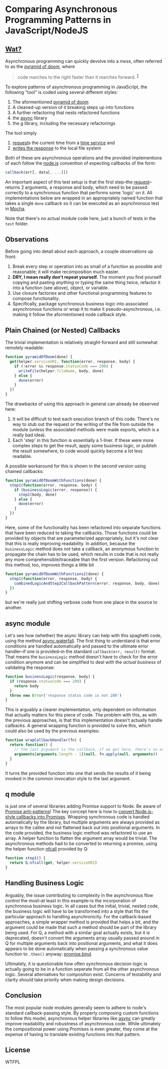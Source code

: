 Comparing Asynchronous Programming Patterns in JavaScript/NodeJS
================================================================

[Wat?]
------

Asynchronous programming can quickly devolve into a *mess*, often referred to as the [pyramid of doom], where

> code marches to the right faster than it marches forward.
<sup>[1]</sup>

To explore patterns of asynchronous programming in JavaScript, the following "tool" is coded using several different styles:

 1. The aformentioned [pyramid of doom]
 2. A cleaned-up version of it breaking steps up into functions
 3. A further refactoring that nests refactored functions
 4. the [async] library
 5. the [q] library, including the necessary refactorings

The tool simply

 1. [request]s the current time from a [time service] and
 2. [writes the response] to the local file system

Both of these are asynchronous operations and the provided implementions of each follow the [node.js] convention of expecting callbacks of the form:

```JavaScript
callback(err[, data[, ...]])
```

An important aspect of this test setup is that the first step–the [request]–returns 2 arguments, a response and body, which need to be passed correctly to a synchronous function that performs some 'logic' on it. All implementations below are wrapped in an appropriately named function that takes a single `done` callback so it can be executed as an asynchronous test in [Mocha].

Note that there's no actual module code here, just a bunch of tests in the `test` folder.

Observations
------------

Before going into detail about each approach, a couple observations up front:

 1. Break every step or operation into as small of a function as possible and reasonable; it will make recomposition much easier.
 2. **DRY, I mean really don't repeat yourself.** The moment you find yourself copying and pasting *anything* or typing the same thing twice, refactor it into a function (see above), object, or variable.
 3. Use closure factories and other functional programming features to compose functionality.
 4. Specifically, package synchronous business logic into associated asynchronous functions or wrap it to make it pseudo-asynchronous, i.e. making it follow the aformentioned node callback style.

Plain Chained (or Nested) Callbacks
-----------------------------------

The trivial implementation is relatively straight-forward and still somewhat remotely readable:

```JavaScript
function pyramidOfDoom(done) {
  get(helper.serviceURI, function(error, response, body) {
    if (!error && response.statusCode === 200) {
      writeFile(helper.fileName, body, done)
    } else {
      done(error)
    }  
  })
}
```
The drawbacks of using this approach in general can already be observed here:

 1. It will be difficult to test each execution branch of this code. There's no way to stub out the request or the writing of the file from outside the module (unless the associated methods were made exports, which is a really bad idea).
 2. Each 'step' in this function is essentially a 1-liner. If these were more complex steps to get the result, apply some business logic, or publish the result somewhere, to code would quickly become a lot less readable. 

 A possible workaround for this is shown in the second version using chained callbacks:

```JavaScript
function pyramidOfDoomWithFunctions(done) {
  step1(function(error, response, body) {
    if (businessLogic(error, response)) {
      step2(body, done)
    } else {
      done(error)
    }  
  })
}
```

Here, some of the functionality has been refactored into separate functions that have been reduced to taking the callbacks. Those functions could be provided by objects that are parameterized appropriately, but it's not clear that this is really improving readability. In addition, because the `businessLogic` method does not take a callback, an anonymous function to propagate the chain has to be used, which results in code that is not really any more comprehensible/traceable than the first version. Refactoring out this method, too, improves things a little bit

```JavaScript
function pyramidOfDoomWithFunctions2(done) {
  step1(function(error, response, body) {
    combinedLogicAndStep2CallbackPattern(error, response, body, done)  
  })
}
```

but we're really just shifting verbose code from one place in the source to another.

async module
------------

Let's see how (whether) the async library can help with this spaghetti code, using the method [async.waterfall]. The first thing to understand is that error conditions are handled automatically and passed to the ultimate error handler–if one is provided–in the standard `callback(err, result)` format. That means the `businessLogic` method doesn't have to check for the error condition anymore and can be simplified to deal with the *actual business* of validating the response:

```JavaScript
function businessLogic(response, body) {
  if (response.statusCode === 200) {
    return body
  }
  throw new Error('response status code is not 200')  
}
```

This is arguably a clearer implementation, only dependent on information that actually matters for this piece of code. The problem with this, as with the previous approaches, is that this implementation doesn't actually handle callbacks. A general wrapping function is provided to solve this, which could also be used by the previous examples:

```JavaScript
function wrapCallbackHandler(fn) {
  return function() {
    // the last argument is the callback, if we get here, there's no error
    arguments[arguments.length - 1](null, fn.apply(null, arguments))
  }
}
```

It turns the provided function into one that sends the results of it being invoked in the common invocation style to the last argument.

q module
--------

is just one of several libraries adding Promise support to Node. Be aware of [Promise anti-patterns]! The key concept here is how to [convert Node.js-style callbacks into Promises]. Wrapping synchronous code is handled automatically by the library, but multiple arguments are always provided as arrays to the callee and not flattened back out into positional arguments. In the code provided, the business logic method was refactored to use an array. A helper function to flatten the argument array would be trivial. The asynchronous methods had to be converted to returning a promise, using the helper function [nfcall] provided by Q:

```JavaScript
function step1() {
  return Q.nfcall(get, helper.serviceURI)
}
```

Handling Business Logic
-----------------------

Arguably, the issue contributing to complexity in the asynchronous flow control the most–at least in this example–is the incorporation of synchronous business logic. In all cases but the initial, trivial, nested code, the business logic will have to be transformed into a style that fits the particular approach to handling asynchronicity. For the callback-based approaches, a simple wrapper method is provided that helps a bit, and the argument could be made that such a method should be part of the library being used. For Q, a method with a similar goal actually exists, but it is deprecated, doesn't convert the arguments array usually passed around in Q for multiple arguments back into positional arguments, and what it does appears to be done automatically when passing a synchronous value function to `.then()` anyway: [promise.bind].

Ultimately, it is questionable how often synchronous decision logic is actually going to be in a function seperate from all the other asynchronous logic. Several alternatives for composition exist. Concerns of testability and clarity should take priority when making design decisions.

Conclusion
----------

The most popular node modules generally seem to adhere to node's standard callback-passing style. By properly composing custom functions to follow this model, asynchronous helper libraries like [async] can greatly improve readability and robustness of asynchronous code. While ultimately the compositional power using Promises is even greater, they come at the expense of having to translate existing functions into that pattern.

License
-------
WTFPL

[q]:https://github.com/kriskowal/q
[nfcall]:https://github.com/kriskowal/q/wiki/API-Reference#qnfcallfunc-args
[promise.bind]:https://github.com/kriskowal/q/wiki/API-Reference#promisefbindargs-deprecated
[Promise anti-patterns]:https://github.com/petkaantonov/bluebird/wiki/Promise-anti-patterns
[convert Node.js-style callbacks into Promises]:https://github.com/kriskowal/q/wiki/API-Reference#interfacing-with-nodejs-callbacks
[async]:https://github.com/caolan/async
[async.waterfall]:https://github.com/caolan/async#waterfall
[request]:https://github.com/mikeal/request#requestoptions-callback
[time service]:http://www.timeapi.org/utc/now
[writes the response]:http://nodejs.org/api/fs.html#fs_fs_writefile_filename_data_options_callback
[node.js]:http://nodejs.org
[slideshare]:http://www.slideshare.net/domenicdenicola/callbacks-promises-and-coroutines-oh-my-the-evolution-of-asynchronicity-in-javascript
[pyramid of doom]:http://javascriptjabber.com/001-jsj-asynchronous-programming/
[1]:https://github.com/kriskowal/q#readme
[Wat?]:https://www.destroyallsoftware.com/talks/wat
[Mocha]:http://mochajs.org/
